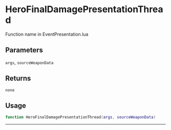 # HeroFinalDamagePresentationThread
Function name in EventPresentation.lua
## Parameters
`args`, `sourceWeaponData`
## Returns
`none`
## Usage
```lua
function HeroFinalDamagePresentationThread(args, sourceWeaponData)
```
---
